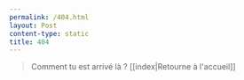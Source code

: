 ```yaml
---
permalink: /404.html
layout: Post
content-type: static
title: 404
---
```


> Comment tu est arrivé là ? [[index|Retourne à l'accueil]]
